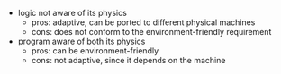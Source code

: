 - logic not aware of its physics
  - pros: adaptive, can be ported to different physical machines  
  - cons: does not conform to the environment-friendly requirement
- program aware of both its physics
  - pros: can be environment-friendly
  - cons: not adaptive, since it depends on the machine
